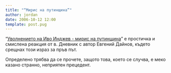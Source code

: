 ```yaml
---
title: "“Мирис на путинщина”"
author: jordan
date: 2006-10-12 12:00
template: post.pug
---
```


“[Уволнението на Иво Инджев - мирис на
путинщина](http://www.dnevnik.bg/show/?storyid=286918 "Уволнението на иво инджев - мирис на путинщина ")”
е простичка и смислена реакция от в. Дневник с автор Евгений Дайнов,
където срещнах този израз за пръв път.

Определено трябва да се прочете, защото това, което се случва, е меко
казано странно, неприятен прецедент.
